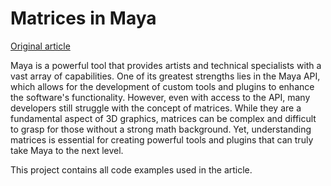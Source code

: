# Matrices in Maya

[Original article](https://romanvolodin.com/math/2023/02/09/Matrices-Maya.html)

Maya is a powerful tool that provides artists and technical specialists with a vast array of capabilities. One of its greatest strengths lies in the Maya API, which allows for the development of custom tools and plugins to enhance the software's functionality. However, even with access to the API, many developers still struggle with the concept of matrices. While they are a fundamental aspect of 3D graphics, matrices can be complex and difficult to grasp for those without a strong math background. Yet, understanding matrices is essential for creating powerful tools and plugins that can truly take Maya to the next level.

This project contains all code examples used in the article.

